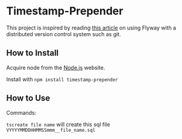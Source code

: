 # Timestamp-Prepender

This project is inspired by reading [this article](http://www.jeremyjarrell.com/using-flyway-db-with-distributed-version-control/) on using Flyway with a distributed version control system such as git.

## How to Install

Acquire node from the [Node.js](https://nodejs.com/en/) website.

Install with `npm install timestamp-prepender`

## How to Use

Commands:

`tscreate file name` will create this sql file `VYYYYMMDDHHMMSSmmm__file_name.sql`
